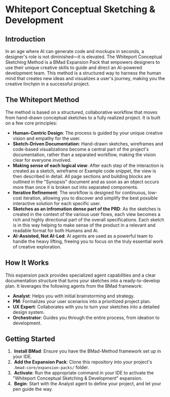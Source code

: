 # Whiteport Conceptual Sketching & Development

## Introduction

In an age where AI can generate code and mockups in seconds, a designer's role is not diminished—it is elevated. The Whiteport Conceptual Sketching Method is a BMad Expansion Pack that empowers designers to use their unique creative skills to guide and direct an AI-powered development team. This method is a structured way to harness the human mind that creates new ideas and visualizes a user's journey, making you the creative linchpin in a successful project.

## The Whiteport Method

The method is based on a structured, collaborative workflow that moves from hand-drawn conceptual sketches to a fully realized project. It is built on a few core principles:
* **Human-Centric Design**: The process is guided by your unique creative vision and empathy for the user.
* **Sketch-Driven Documentation**: Hand-drawn sketches, wireframes and code-based visualizations become a central part of the project's documentation, rather than a separated workflow, making the vision clear for everyone involved.
* **Making sense of each logical view**: After each step of the interaction is created as a sketch, wireframe or Example code snippet, the view is then described in detail. All page sections and building blocks are outlined in the "Synopsis" document and as soon as an object occurs more than once it is broken out into separated components. 
* **Iterative Refinement**: The workflow is designed for continuous, low-cost iteration, allowing you to discover and simplify the best possible interactive solution for each specific user.
* **Sketches as an infromation dense part of the PRD**: As the sketches is created in the context of the various user flows, each view becomes a rich and highly directional part of the overall specifications. Each sketch is in this way helping to make sense of the product in a relevant and readable format for both Humans and Ai. 
* **AI-Assisted, Not AI-Led**: AI agents are used as a powerful team to handle the heavy lifting, freeing you to focus on the truly essential work of creative exploration.

## How It Works

This expansion pack provides specialized agent capabilities and a clear documentation structure that turns your sketches into a ready-to-develop plan. It leverages the following agents from the BMad framework:
* **Analyst**: Helps you with initial brainstorming and strategy.
* **PM**: Formalizes your user scenarios into a prioritized project plan.
* **UX Expert**: Collaborates with you to turn your sketches into a detailed design system.
* **Orchestrator**: Guides you through the entire process, from ideation to development.

## Getting Started

1.  **Install BMad**: Ensure you have the BMad-Method framework set up in your IDE.
2.  **Add the Expansion Pack**: Clone this repository into your project's `.bmad-core/expansion-packs/` folder.
3.  **Activate**: Run the appropriate command in your IDE to activate the "Whiteport Conceptual Sketching & Development" expansion.
4.  **Begin**: Start with the Analyst agent to define your project, and let your pen guide the way.